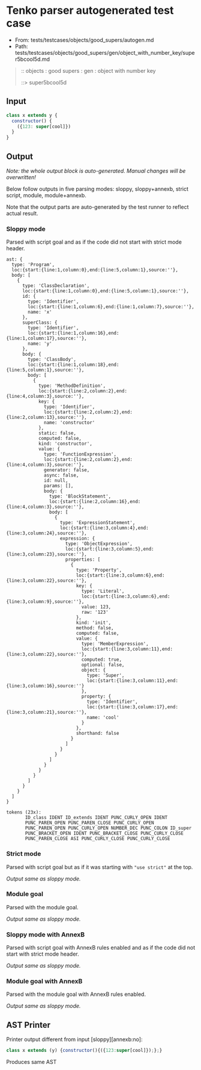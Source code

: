 # Tenko parser autogenerated test case

- From: tests/testcases/objects/good_supers/autogen.md
- Path: tests/testcases/objects/good_supers/gen/object_with_number_key/super5bcool5d.md

> :: objects : good supers : gen : object with number key
>
> ::> super5bcool5d

## Input


`````js
class x extends y {
  constructor() {
    ({123: super[cool]})
  }
}
`````

## Output

_Note: the whole output block is auto-generated. Manual changes will be overwritten!_

Below follow outputs in five parsing modes: sloppy, sloppy+annexb, strict script, module, module+annexb.

Note that the output parts are auto-generated by the test runner to reflect actual result.

### Sloppy mode

Parsed with script goal and as if the code did not start with strict mode header.

`````
ast: {
  type: 'Program',
  loc:{start:{line:1,column:0},end:{line:5,column:1},source:''},
  body: [
    {
      type: 'ClassDeclaration',
      loc:{start:{line:1,column:0},end:{line:5,column:1},source:''},
      id: {
        type: 'Identifier',
        loc:{start:{line:1,column:6},end:{line:1,column:7},source:''},
        name: 'x'
      },
      superClass: {
        type: 'Identifier',
        loc:{start:{line:1,column:16},end:{line:1,column:17},source:''},
        name: 'y'
      },
      body: {
        type: 'ClassBody',
        loc:{start:{line:1,column:18},end:{line:5,column:1},source:''},
        body: [
          {
            type: 'MethodDefinition',
            loc:{start:{line:2,column:2},end:{line:4,column:3},source:''},
            key: {
              type: 'Identifier',
              loc:{start:{line:2,column:2},end:{line:2,column:13},source:''},
              name: 'constructor'
            },
            static: false,
            computed: false,
            kind: 'constructor',
            value: {
              type: 'FunctionExpression',
              loc:{start:{line:2,column:2},end:{line:4,column:3},source:''},
              generator: false,
              async: false,
              id: null,
              params: [],
              body: {
                type: 'BlockStatement',
                loc:{start:{line:2,column:16},end:{line:4,column:3},source:''},
                body: [
                  {
                    type: 'ExpressionStatement',
                    loc:{start:{line:3,column:4},end:{line:3,column:24},source:''},
                    expression: {
                      type: 'ObjectExpression',
                      loc:{start:{line:3,column:5},end:{line:3,column:23},source:''},
                      properties: [
                        {
                          type: 'Property',
                          loc:{start:{line:3,column:6},end:{line:3,column:22},source:''},
                          key: {
                            type: 'Literal',
                            loc:{start:{line:3,column:6},end:{line:3,column:9},source:''},
                            value: 123,
                            raw: '123'
                          },
                          kind: 'init',
                          method: false,
                          computed: false,
                          value: {
                            type: 'MemberExpression',
                            loc:{start:{line:3,column:11},end:{line:3,column:22},source:''},
                            computed: true,
                            optional: false,
                            object: {
                              type: 'Super',
                              loc:{start:{line:3,column:11},end:{line:3,column:16},source:''}
                            },
                            property: {
                              type: 'Identifier',
                              loc:{start:{line:3,column:17},end:{line:3,column:21},source:''},
                              name: 'cool'
                            }
                          },
                          shorthand: false
                        }
                      ]
                    }
                  }
                ]
              }
            }
          }
        ]
      }
    }
  ]
}

tokens (23x):
       ID_class IDENT ID_extends IDENT PUNC_CURLY_OPEN IDENT
       PUNC_PAREN_OPEN PUNC_PAREN_CLOSE PUNC_CURLY_OPEN
       PUNC_PAREN_OPEN PUNC_CURLY_OPEN NUMBER_DEC PUNC_COLON ID_super
       PUNC_BRACKET_OPEN IDENT PUNC_BRACKET_CLOSE PUNC_CURLY_CLOSE
       PUNC_PAREN_CLOSE ASI PUNC_CURLY_CLOSE PUNC_CURLY_CLOSE
`````

### Strict mode

Parsed with script goal but as if it was starting with `"use strict"` at the top.

_Output same as sloppy mode._

### Module goal

Parsed with the module goal.

_Output same as sloppy mode._

### Sloppy mode with AnnexB

Parsed with script goal with AnnexB rules enabled and as if the code did not start with strict mode header.

_Output same as sloppy mode._

### Module goal with AnnexB

Parsed with the module goal with AnnexB rules enabled.

_Output same as sloppy mode._

## AST Printer

Printer output different from input [sloppy][annexb:no]:

````js
class x extends (y) {constructor(){({123:super[cool]});};}
````

Produces same AST
